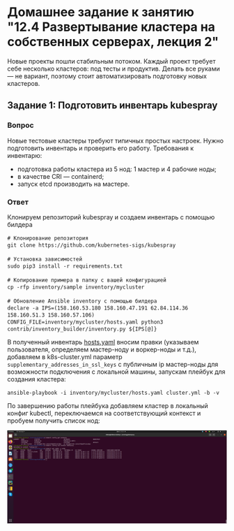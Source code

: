 # Домашнее задание к занятию "12.4 Развертывание кластера на собственных серверах, лекция 2"
Новые проекты пошли стабильным потоком. Каждый проект требует себе несколько кластеров: под тесты и продуктив. Делать все руками — не вариант, поэтому стоит автоматизировать подготовку новых кластеров.

## Задание 1: Подготовить инвентарь kubespray

### Вопрос

Новые тестовые кластеры требуют типичных простых настроек. Нужно подготовить инвентарь и проверить его работу. Требования к инвентарю:
* подготовка работы кластера из 5 нод: 1 мастер и 4 рабочие ноды;
* в качестве CRI — containerd;
* запуск etcd производить на мастере.

### Ответ

Клонируем репозиторий kubespray и создаем инвентарь с помощью билдера

```
# Клонирование репозитория
git clone https://github.com/kubernetes-sigs/kubespray

# Установка зависимостей
sudo pip3 install -r requirements.txt

# Копирование примера в папку с вашей конфигурацией
cp -rfp inventory/sample inventory/mycluster

# Обновление Ansible inventory с помощью билдера 
declare -a IPS=(158.160.53.180 158.160.47.191 62.84.114.36 158.160.51.3 158.160.57.106)
CONFIG_FILE=inventory/mycluster/hosts.yaml python3 contrib/inventory_builder/inventory.py ${IPS[@]}
```

В полученный инвентарь [hosts.yaml](src/hosts.yaml) вносим правки (указываем пользователя, определяем мастер-ноду и воркер-ноды и т.д.), добавляем в k8s-cluster.yml параметр ```supplementary_addresses_in_ssl_keys``` с публичным ip мастер-ноды для возможности подключения с локальной машины, запускам плейбук для создания кластера:

```
ansible-playbook -i inventory/mycluster/hosts.yaml cluster.yml -b -v
```

По завершению работы плейбука добавляем кластер в локальный конфиг kubectl, переключаемся на соответствующий контекст и пробуем получить список нод:

![Скриншот](img/Task1_1.png)